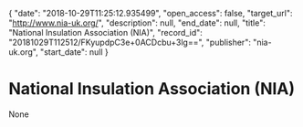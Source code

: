 {
  "date": "2018-10-29T11:25:12.935499", 
  "open_access": false, 
  "target_url": "http://www.nia-uk.org/", 
  "description": null, 
  "end_date": null, 
  "title": "National Insulation Association (NIA)", 
  "record_id": "20181029T112512/FKyupdpC3e+0ACDcbu+3lg==", 
  "publisher": "nia-uk.org", 
  "start_date": null
}

# National Insulation Association (NIA)

None